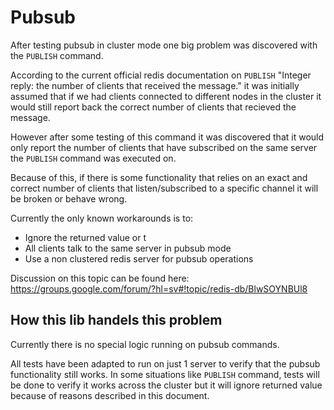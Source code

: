 # Pubsub

After testing pubsub in cluster mode one big problem was discovered with the `PUBLISH` command.

According to the current official redis documentation on `PUBLISH` "Integer reply: the number of clients that received the message." it was initially assumed that if we had clients connected to different nodes in the cluster it would still report back the correct number of clients that recieved the message. 

However after some testing of this command it was discovered that it would only report the number of clients that have subscribed on the same server the `PUBLISH` command was executed on.

Because of this, if there is some functionality that relies on an exact and correct number of clients that listen/subscribed to a specific channel it will be broken or behave wrong.

Currently the only known workarounds is to:

- Ignore the returned value or t
- All clients talk to the same server in pubsub mode
- Use a non clustered redis server for pubsub operations

Discussion on this topic can be found here: https://groups.google.com/forum/?hl=sv#!topic/redis-db/BlwSOYNBUl8



## How this lib handels this problem

Currently there is no special logic running on pubsub commands.

All tests have been adapted to run on just 1 server to verify that the pubsub functionality still works. In some situations like `PUBLISH` command, tests will be done to verify it works across the cluster but it will ignore returned value because of reasons described in this document.
